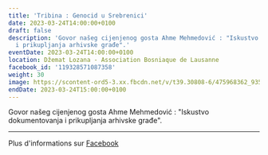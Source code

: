 ```yaml
---
title: 'Tribina : Genocid u Srebrenici'
date: 2023-03-24T14:00:00+0100
draft: false
description: 'Govor našeg cijenjenog gosta Ahme Mehmedović : "Iskustvo dokumentovanja
  i prikupljanja arhivske građe".'
eventDate: 2023-03-24T14:00:00+0100
location: Džemat Lozana - Association Bosniaque de Lausanne
facebook_id: '119328571087358'
weight: 30
image: https://scontent-ord5-3.xx.fbcdn.net/v/t39.30808-6/475968362_935496025377664_1254503329331924344_n.jpg?_nc_cat=109&ccb=1-7&_nc_sid=9e60e4&_nc_ohc=5vBPYyX8V3oQ7kNvwHb8sRj&_nc_oc=AdmHUJlMatKT79jd-RVST2SRArjJu0G4BpeEP1bopOhfIepnm_8fw6mSrPUw0DsMSU8&_nc_zt=23&_nc_ht=scontent-ord5-3.xx&edm=ABTKTjYEAAAA&_nc_gid=IQESIIzawUrMm0VuhBndRw&_nc_tpa=Q5bMBQE1AG4BWlW49eOCp9IFbVtMnvdSQ8l0ou1bLiqyK-TSrC1B1IFx1iPDJsZb1Y7pQE2B4HoWPwz_KA&oh=00_AfcIniLLBwpXlOrl2YShNnio8l_8CQdiPXvYKIyGRT68xw&oe=6905F6C7
endDate: 2023-03-24T15:00:00+0100
---
```


Govor našeg cijenjenog gosta Ahme Mehmedović : "Iskustvo dokumentovanja i prikupljanja arhivske građe".

---

Plus d'informations sur [Facebook](https://facebook.com/events/119328571087358)